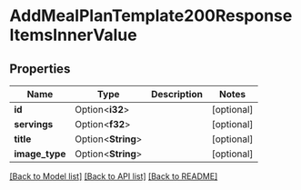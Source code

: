 # AddMealPlanTemplate200ResponseItemsInnerValue

## Properties

Name | Type | Description | Notes
------------ | ------------- | ------------- | -------------
**id** | Option<**i32**> |  | [optional]
**servings** | Option<**f32**> |  | [optional]
**title** | Option<**String**> |  | [optional]
**image_type** | Option<**String**> |  | [optional]

[[Back to Model list]](../README.md#documentation-for-models) [[Back to API list]](../README.md#documentation-for-api-endpoints) [[Back to README]](../README.md)


